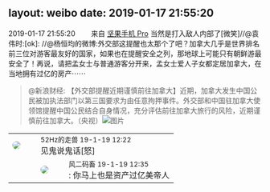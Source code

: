 layout: weibo
date: 2019-01-17 21:55:20
---
<meta name="referrer" content="no-referrer" />

2019-01-17 21:55:20  &nbsp;&nbsp;&nbsp;&nbsp;&nbsp;&nbsp; 来自 <a href="http://app.weibo.com/t/feed/Z4AgP" rel="nofollow">坚果手机 Pro</a>
当然是打入敌人内部了[微笑]//@袁伟时:[ok]: //@杨恒均的微博:外交部这提醒也太那个了吧？加拿大几乎是世界排名前三位对游客最友好的国家，如果也在提醒安全之列，那地球上可能只有朝鲜游最安全了！再说，请把孟女士与普通游客分开来，孟女士爱人子女都定居加拿大，在当地拥有过亿的房产⋯⋯
>  @新浪财经: 【外交部提醒近期谨慎前往加拿大】近期，加拿大发生中国公民被加执法部门以第三国要求为由任意拘押事件。外交部和中国驻加拿大使领馆提醒中国公民结合自身情况，充分评估前往加拿大旅行的风险，近期谨慎前往加拿大。（央视） ​​​
>  ![图片](https://wx3.sinaimg.cn/large/61add7e3ly1fz7fl17ghjj20kl0ch7o9.jpg)

<table style="width: 100%;">
  <tr>
    <td style="width: 40px;"><img style="border-radius:50%" src="https://tva4.sinaimg.cn/crop.0.0.180.180.50/8beaf773jw1e8qgp5bmzyj2050050aa8.jpg?KID=imgbed,tva&Expires=1624465825&ssig=md8rJoiby%2B"></td>
    <td colspan="2"><small>52Hz的走兽 19-1-19 12:22</small><br/>见鬼说鬼话[怒]</td>
  </tr>
  <tr>
    <td/>
    <td style="width: 40px;"><img style="border-radius:50%" src="https://tva3.sinaimg.cn/crop.0.0.639.639.50/6d2a6003jw8f3idy69w2gj20hs0hrt9g.jpg?KID=imgbed,tva&Expires=1624465825&ssig=pDIp%2BiwLQd"></td>
    <td><small>风二码畜 19-1-19 12:35</small><br/>: 你马上也是资产过亿美帝人</td>
  </tr>
</table>
